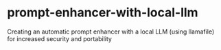 # prompt-enhancer-with-local-llm
Creating an automatic prompt enhancer with a local LLM (using llamafile) for increased security and portability
